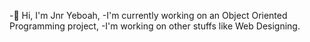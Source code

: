 -👋 Hi, I'm Jnr Yeboah,
-I'm currently working on an Object Oriented Programming project, 
-I'm working on other stuffs like Web Designing.
